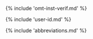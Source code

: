 <!-- section: installation and customization -->
{% include 'omt-inst-verif.md' %}

{% include 'user-id.md' %}
<!-- @todo: update screenshot to include name after VER -->
<!-- only needed for verifiers -->


{% include 'abbreviations.md' %}
